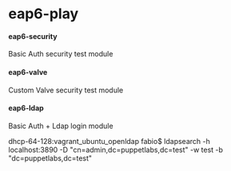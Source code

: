 # eap6-play

#### eap6-security
Basic Auth security test module

#### eap6-valve
Custom Valve security test module

#### eap6-ldap
Basic Auth + Ldap login module

dhcp-64-128:vagrant_ubuntu_openldap fabio$ ldapsearch -h localhost:3890 -D "cn=admin,dc=puppetlabs,dc=test" -w test -b "dc=puppetlabs,dc=test"

